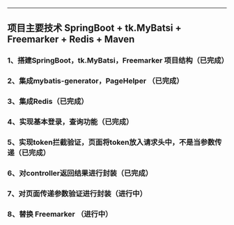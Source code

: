 ------
## 项目主要技术 SpringBoot + tk.MyBatsi + Freemarker + Redis + Maven 
### 1、搭建SpringBoot，tk.MyBatsi，Freemarker 项目结构（已完成）
### 2、集成mybatis-generator，PageHelper （已完成）
### 3、集成Redis（已完成）
### 4、实现基本登录，查询功能（已完成）
### 5、实现token拦截验证，页面将token放入请求头中，不是当参数传递（已完成）
### 6、对controller返回结果进行封装（已完成）
### 7、对页面传递参数验证进行封装（进行中）
### 8、替换 Freemarker （进行中）

